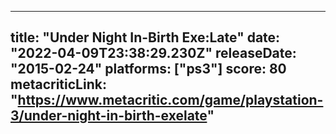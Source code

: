 
---
title: "Under Night In-Birth Exe:Late"
date: "2022-04-09T23:38:29.230Z"
releaseDate: "2015-02-24"
platforms: ["ps3"]
score: 80
metacriticLink: "https://www.metacritic.com/game/playstation-3/under-night-in-birth-exelate"
---
